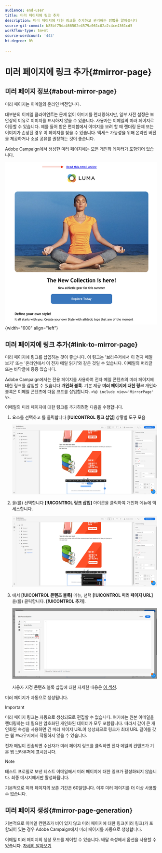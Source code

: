 ```yaml
---
audience: end-user
title: 미러 페이지에 링크 추가
description: 미러 페이지에 대한 링크를 추가하고 관리하는 방법을 알아봅니다
source-git-commit: b85bf75da466502e4579a061c02a2c4ce4361cd5
workflow-type: tm+mt
source-wordcount: '443'
ht-degree: 0%

---
```



# 미러 페이지에 링크 추가{#mirror-page}

## 미러 페이지 정보{#about-mirror-page}

미러 페이지는 이메일의 온라인 버전입니다.

대부분의 이메일 클라이언트는 문제 없이 이미지를 렌더링하지만, 일부 사전 설정은 보안상의 이유로 이미지를 표시하지 않을 수 있습니다. 사용자는 이메일의 미러 페이지로 이동할 수 있습니다. 예를 들어 받은 편지함에서 이미지를 보려 할 때 렌더링 문제 또는 이미지가 손상된 경우 이 페이지를 찾을 수 있습니다. 액세스 가능성을 위해 온라인 버전을 제공하거나 소셜 공유를 권장하는 것이 좋습니다.

Adobe Campaign에서 생성한 미러 페이지에는 모든 개인화 데이터가 포함되어 있습니다.

![미러 링크 샘플](assets/mirror-page-link.png){width="600" align="left"}

## 미러 페이지에 링크 추가{#link-to-mirror-page}

미러 페이지에 링크를 삽입하는 것이 좋습니다. 이 링크는 &#39;브라우저에서 이 전자 메일 보기&#39; 또는 &#39;온라인에서 이 전자 메일 읽기&#39;와 같은 것일 수 있습니다. 이메일의 머리글 또는 바닥글에 종종 있습니다.

Adobe Campaign에서는 전용 페이지를 사용하여 전자 메일 콘텐츠의 미러 페이지에 대한 링크를 삽입할 수 있습니다 **개인화 블록**. 기본 제공 **미러 페이지에 대한 링크** 개인화 블록은 이메일 콘텐츠에 다음 코드를 삽입합니다. `<%@ include view='MirrorPage' %>`.


이메일의 미러 페이지에 대한 링크를 추가하려면 다음을 수행합니다.

1. 요소를 선택하고 를 클릭합니다 **[!UICONTROL 링크 삽입]** 상황별 도구 모음

   ![](assets/message-tracking-mirror-page.png)

1. 을(를) 선택합니다 **[!UICONTROL 링크 삽입]** 아이콘을 클릭하여 개인화 메뉴에 액세스합니다.

   ![](assets/message-tracking-mirror-page_2.png)

1. 에서 **[!UICONTROL 콘텐츠 블록]** 메뉴, 선택 **[!UICONTROL 미러 페이지 URL]** 을(를) 클릭합니다. **[!UICONTROL 추가]**.

   ![](assets/message-tracking-mirror-page_3.png)

   사용자 지정 콘텐츠 블록 삽입에 대한 자세한 내용은 [이 섹션](../personalization/personalize.md#personalize-emails).

미러 페이지가 자동으로 생성됩니다.

>[!IMPORTANT]
>
>미러 페이지 링크는 자동으로 생성되므로 편집할 수 없습니다. 여기에는 원본 이메일을 렌더링하는 데 필요한 암호화된 개인화된 데이터가 모두 포함됩니다. 따라서 값이 큰 개인화된 속성을 사용하면 긴 미러 페이지 URL이 생성되므로 링크가 최대 URL 길이를 갖는 웹 브라우저에서 작동하지 않을 수 있습니다.

전자 메일이 전송되면 수신자가 미러 페이지 링크를 클릭하면 전자 메일의 컨텐츠가 기본 웹 브라우저에 표시됩니다.

>[!NOTE]
>
>테스트 프로필로 보낸 테스트 이메일에서 미러 페이지에 대한 링크가 활성화되지 않습니다. 최종 메시지에서만 활성화됩니다.

기본적으로 미러 페이지의 보존 기간은 60일입니다. 이후 미러 페이지를 더 이상 사용할 수 없습니다.


## 미러 페이지 생성{#mirror-page-generation}

기본적으로 이메일 컨텐츠가 비어 있지 않고 미러 페이지에 대한 링크(미러 링크)가 포함되어 있는 경우 Adobe Campaign에서 미러 페이지를 자동으로 생성합니다.

이메일 미러 페이지의 생성 모드를 제어할 수 있습니다. 배달 속성에서 옵션을 사용할 수 있습니다. [자세히 알아보기](../advanced-settings/delivery-settings.md#mirror)
